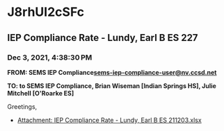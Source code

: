 # J8rhUI2cSFc
## IEP Compliance Rate - Lundy, Earl B ES 227
### Dec 3, 2021, 4:38:30 PM
**FROM: SEMS IEP Compliance<sems-iep-compliance-user@nv.ccsd.net>**

**TO: to SEMS IEP Compliance, Brian Wiseman [Indian Springs HS], Julie Mitchell [O'Roarke ES]**


Greetings,  





* [Attachment: IEP Compliance Rate - Lundy, Earl B ES 211203.xlsx](J8rhUI2cSFc-attachment-1.xlsx)
